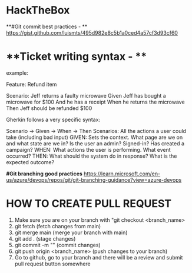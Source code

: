# HackTheBox


**#Git commit best practices - **
https://gist.github.com/luismts/495d982e8c5b1a0ced4a57cf3d93cf60

# **Ticket writing syntax - **
example: 

Feature: Refund item

Scenario: Jeff returns a faulty microwave
Given Jeff has bought a microwave for $100
And he has a receipt
When he returns the microwave
Then Jeff should be refunded $100

Gherkin follows a very specific syntax:

Scenario -> Given -> When -> Then
Scenarios: All the actions a user could take (including bad input)
GIVEN: Sets the context. What page are we on and what state are we in? Is the user an admin? Signed-in? Has created a campaign?
WHEN: What actions the user is performing. What event occurred?
THEN: What should the system do in response? What is the expected outcome?

**#Git branching good practices**
https://learn.microsoft.com/en-us/azure/devops/repos/git/git-branching-guidance?view=azure-devops

# HOW TO CREATE PULL REQUEST
1) Make sure you are on your branch with "git checkout <branch_name>
2) git fetch (fetch changes from main)
3) git merge main (merge your branch with main)
4) git add . (stage changes)
5) git commit -m "<message>" (commit changes)
6) git push origin <branch_name> (push changes to your branch)
7) Go to github, go to your branch and there will be a review and submit pull request button somewhere
